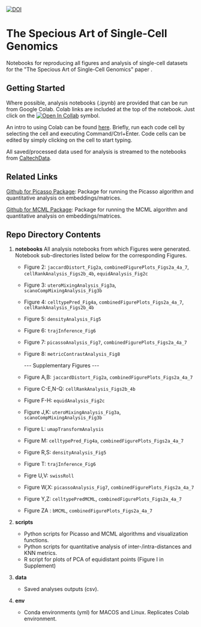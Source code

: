 [![DOI](https://zenodo.org/badge/421983652.svg)](https://zenodo.org/badge/latestdoi/421983652)

# The Specious Art of Single-Cell Genomics

Notebooks for reproducing all figures and analysis of single-cell datasets for the "The Specious Art of Single-Cell Genomics" paper .

## Getting Started

Where possible, analysis notebooks (.ipynb) are provided that can be run from Google Colab. Colab links are included at the top of the notebook. Just click on the [![Open In Collab](https://colab.research.google.com/assets/colab-badge.svg)](https://colab.research.google.com) symbol.

An intro to using Colab can be found [here](https://colab.research.google.com). Briefly, run each code cell by selecting the cell and executing Command/Ctrl+Enter. Code cells can be edited by simply clicking on the cell to start typing.

All saved/processed data used for analysis is streamed to the notebooks from [CaltechData](https://data.caltech.edu/search?page=1&size=25&ln=en&q=specious&cal_author_name=Chari,%20Tara).

## Related Links

[Github for Picasso Package](https://github.com/pachterlab/picasso): Package for running the Picasso algorithm and quantitative analysis on embeddings/matrices.

[Github for MCML Package](https://github.com/pachterlab/MCML): Package for running the MCML algorithm and quantitative analysis on embeddings/matrices.


## Repo Directory Contents

1) **notebooks**
  All analysis notebooks from which Figures were generated.
  Notebook sub-directories listed below for the corresponding Figures.
  
    * Figure 2: `jaccardDistort_Fig2a`, `combinedFigurePlots_Figs2a_4a_7`, `cellRankAnalysis_Figs2b_4b`, `equidAnalysis_Fig2c`
    * Figure 3: `uteroMixingAnalysis_Fig3a`, `scanoCompMixingAnalysis_Fig3b`
    * Figure 4: `celltypePred_Fig4a`, `combinedFigurePlots_Figs2a_4a_7`, `cellRankAnalysis_Figs2b_4b`
    * Figure 5: `densityAnalysis_Fig5`
    * Figure 6: `trajInference_Fig6`
    * Figure 7: `picassoAnalysis_Fig7`, `combinedFigurePlots_Figs2a_4a_7`
    * Figure 8: `metricContrastAnalysis_Fig8`
      
  
      --- Supplementary Figures ---
    * Figure A,B: `jaccardDistort_Fig2a`, `combinedFigurePlots_Figs2a_4a_7`
    * Figure C-E,N-Q: `cellRankAnalysis_Figs2b_4b`
    * Figure F-H: `equidAnalysis_Fig2c`
    * Figure J,K: `uteroMixingAnalysis_Fig3a`, `scanoCompMixingAnalysis_Fig3b`
    * Figure L: `umapTransformAnalysis`
    * Figure M: `celltypePred_Fig4a`, `combinedFigurePlots_Figs2a_4a_7`
    * Figure R,S: `densityAnalysis_Fig5`
    * Figure T: `trajInference_Fig6`
    * Figre U,V: `swissRoll`
    * Figure W,X: `picassoAnalysis_Fig7`, `combinedFigurePlots_Figs2a_4a_7`
    * Figure Y,Z: `celltypePredMCML`, `combinedFigurePlots_Figs2a_4a_7`
    * Figure ZA : `bMCML`, `combinedFigurePlots_Figs2a_4a_7`



3) **scripts** 
    * Python scripts for Picasso and MCML algorithms and visualization functions.
    * Python scripts for quantitative analysis of inter-/intra-distances and KNN metrics.
    * R script for plots of PCA of equidistant points (Figure I in Supplement)

3) **data**
    * Saved analyses outputs (csv).

4) **env**
    * Conda environments (yml) for MACOS and Linux. Replicates Colab environment.




